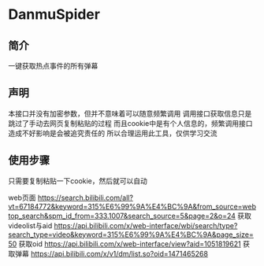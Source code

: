 # DanmuSpider
## 简介
一键获取热点事件的所有弹幕

## 声明
本接口并没有加密参数，但并不意味着可以随意频繁调用
调用接口获取信息只是跳过了手动去网页复制粘贴的过程
而且cookie中是有个人信息的，频繁调用接口造成不好影响是会被追究责任的
所以合理运用此工具，仅供学习交流

## 使用步骤
只需要复制粘贴一下cookie，然后就可以自动


web页面
https://search.bilibili.com/all?vt=67184772&keyword=315%E6%99%9A%E4%BC%9A&from_source=webtop_search&spm_id_from=333.1007&search_source=5&page=2&o=24
获取videolist与aid
https://api.bilibili.com/x/web-interface/wbi/search/type?search_type=video&keyword=315%E6%99%9A%E4%BC%9A&page_size=50
获取oid
https://api.bilibili.com/x/web-interface/view?aid=1051819621
获取弹幕
https://api.bilibili.com/x/v1/dm/list.so?oid=1471465268
